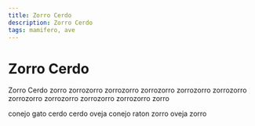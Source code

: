 ```yaml
---
title: Zorro Cerdo
description: Zorro Cerdo
tags: mamifero, ave
---
```


# Zorro Cerdo

Zorro Cerdo zorro zorrozorro zorrozorro zorrozorro zorrozorro zorrozorro zorrozorro zorrozorro zorrozorro zorrozorro zorro

conejo gato cerdo cerdo oveja conejo raton zorro oveja zorro